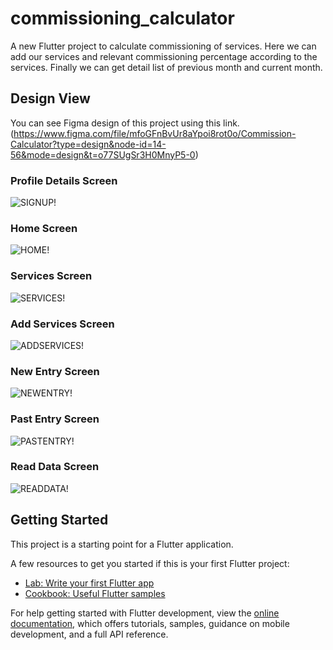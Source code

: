 # commissioning_calculator

A new Flutter project to calculate commissioning of services. Here we can add our services and relevant commissioning percentage according to the services. Finally we can get detail list of previous month and current month.

## Design View

You can see Figma design of this project using this link. (https://www.figma.com/file/mfoGFnBvUr8aYpoi8rot0o/Commission-Calculator?type=design&node-id=14-56&mode=design&t=o77SUgSr3H0MnyP5-0)

### Profile Details Screen

![SIGNUP!](/design_assests/Signup%20Page.jpg)

### Home Screen
![HOME!](/design_assests/Home%20Page.png)

### Services Screen
![SERVICES!](/design_assests/Services.jpg)

### Add Services Screen
![ADDSERVICES!](/design_assests/Add%20services.jpg)

### New Entry Screen
![NEWENTRY!](/design_assests/New%20Entry.jpg)

### Past Entry Screen
![PASTENTRY!](/design_assests/Past%20Entry.jpg)

### Read Data Screen
![READDATA!](/design_assests/Read%20Data.jpg)


## Getting Started

This project is a starting point for a Flutter application.

A few resources to get you started if this is your first Flutter project:

- [Lab: Write your first Flutter app](https://docs.flutter.dev/get-started/codelab)
- [Cookbook: Useful Flutter samples](https://docs.flutter.dev/cookbook)

For help getting started with Flutter development, view the
[online documentation](https://docs.flutter.dev/), which offers tutorials,
samples, guidance on mobile development, and a full API reference.
